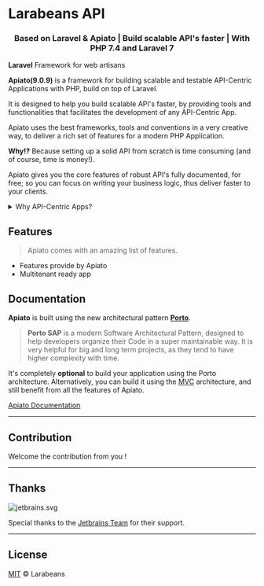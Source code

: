 # Larabeans API

<h3 align="center">Based on Laravel & Apiato | Build scalable API's faster | With PHP 7.4 and Laravel 7</h3>

<a name="Introduction"></a>

**Laravel** Framework for web artisans

**Apiato(9.0.9)** is a framework for building scalable and testable API-Centric Applications with PHP, build on top of Laravel.
      
It is designed to help you build scalable API's faster, by providing tools and functionalities that facilitates the development of any API-Centric App.

Apiato uses the best frameworks, tools and conventions in a very creative way, to deliver a rich set of features for a modern PHP Application.

**Why!?** Because setting up a solid API from scratch is time consuming (and of course, time is money!).

Apiato gives you the core features of robust API's fully documented, for free; so you can focus on writing your business logic, thus deliver faster to your clients.

<details>
    <summary>Why API-Centric Apps?</summary>
  
    Today we’re living in a digital era, where almost everything is connected to the Internet.
    
    Building cross-devices applications is becoming a must. And to do it, you need APIs (Application Programing Interfaces).
    
    Web developers are used to serve HTML pages directly from the Backend. However, this traditional method has many disadvantages nowadays.
    
    API's can serve anything and everything (Mobile Apps, Web Apps, Smart TVs, Smart Watches,...).
    As well as, it can be exposed to the world allowing developers to interact with your Application and help growing your business.
    
    API-Centric Apps allows Frontend (Web + Mobile) and Backend developers to work on their codes in parallel. 
    After the Frontend Apps are ready they get attached to the Backend (API-Centric) code to start functioning. 
    This leads to zero decoupling between the Frontend and the Backend code and also removes the dependencies. 
    The API documentation acts as the contract between both sides during the development life cycle of all the Apps.

</details>

<a name="Features"></a>
## Features

> Apiato comes with an amazing list of features.

- Features provide by Apiato
- Multitenant ready app


<a name="Documentation"></a>
## Documentation

**Apiato** is built using the new architectural pattern **[Porto](https://github.com/Mahmoudz/Porto)**.

> **Porto SAP** is a modern Software Architectural Pattern, designed to help developers organize their Code in a super maintainable way. It is very helpful for big and long term projects, as they tend to have higher complexity with time.

It's completely **optional** to build your application using the Porto architecture.
Alternatively, you can build it using the [MVC](http://docs.apiato.io/getting-started/architecture/#mvc-introduction) architecture, and still benefit from all the features of Apiato.

<p>
	<a href="http://docs.apiato.io/">Apiato Documentation</a>
</p>

---

## Contribution

Welcome the contribution from you !

---

## Thanks

![jetbrains.svg](https://github.com/larabeans/larabeans/blob/develop/supporters/jetbrains.svg)
  
Special thanks to the [Jetbrains Team](https://www.jetbrains.com/?from=larabeans) for their support.

---

<a name="License"></a>
## License

[MIT](https://github.com/larabeans/larabeans/blob/develop/LICENSE) © Larabeans

